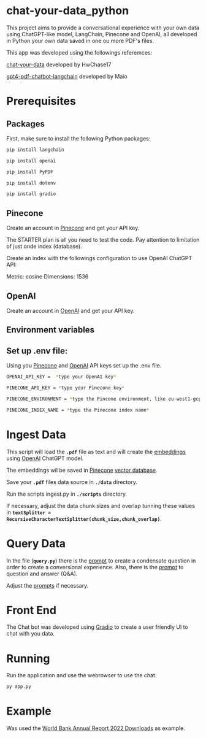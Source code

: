# chat-your-data_python

This project aims to provide a conversational experience with your own data using ChatGPT-like model, LangChain, Pinecone and OpenAI, all developed in Python your own data saved in one ou more PDF's files.

This app was developed using the followings referemces:

[chat-your-data](https://github.com/hwchase17/chat-your-data) developed by HwChase17

[gpt4-pdf-chatbot-langchain](https://github.com/mayooear/gpt4-pdf-chatbot-langchain) developed by Maio


# Prerequisites

## Packages

First, make sure to install the following Python packages:

```bash
pip install langchain
```
```bash
pip install openai
```
```bash
pip install PyPDF
```
```bash
pip install dotenv
```
```bash
pip install gradio
```

## Pinecone

Create an account in [Pinecone](http:\\pinecones.io) and get your API key.

The STARTER plan is all you need to test the code. Pay attention to limitation of just onde index (database).

Create an index with the followings configuration to use OpenAI ChatGPT API:

Metric: cosine
Dimensions: 1536

## OpenAI

Create an account in [OpenAI](https:\\openai.com) and get your API key.

## Environment variables

## Set up .env file:

Using you [Pinecone](http:\\pinecones.io) and [OpenAI](https:\\openai.com) API keys set up the .env file.


```bash
OPENAI_API_KEY =  *type your OpenAI key*

PINECONE_API_KEY = *type your Pinecone key*

PINECONE_ENVIRONMENT = *type the Pincone environment, like eu-west1-gcp*

PINECONE_INDEX_NAME = *type the Pinecone index name*
```

# Ingest Data

This script will load the **`.pdf`** file as text and will create the [embeddings](https://towardsdatascience.com/neural-network-embeddings-explained-4d028e6f0526) using [OpenAI](https:\\openai.com) ChatGPT model.

The embeddings wil be saved in [Pinecone](http:\\pinecones.io) [vector database](https://www.pinecone.io/learn/vector-database/#:~:text=A%20vector%20database%20indexes%20and,vector%20noun).

Save your **`.pdf`**  files data source in **`./data`** directory.

Run the scripts ingest.py in **`./scripts`** directory.

If necessary, adjust the data chunk sizes and overlap tunning these values in **`textSplitter = RecursiveCharacterTextSplitter(chunk_size,chunk_overlap)`**.

# Query Data

In the file  (**`query.py`**) there is the [prompt](https://en.wikipedia.org/wiki/Prompt_engineering) to create a condensate question in order to create a conversional experience. Also, there is the [prompt](https://en.wikipedia.org/wiki/Prompt_engineering) to question and answer (Q&A).

Adjust the [prompts](https://en.wikipedia.org/wiki/Prompt_engineering) if necessary.

# Front End

The Chat bot was developed using [Gradio](https://gradio.app) to create a user friendly UI to chat with you data.

# Running

Run the application and use the webrowser to use the chat.

```bash
py app.py
```

# Example

Was used the [World Bank Annual Report 2022 Downloads](https://www.worldbank.org/en/about/annual-report#anchor-annual) as example.

